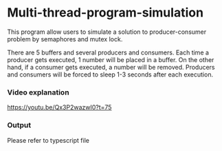 # Multi-thread-program-simulation

This program allow users to simulate a solution to producer-consumer problem by semaphores and mutex lock.

There are 5 buffers and several producers and consumers. Each time a producer gets executed, 1 number will be placed in a buffer. On the other hand, if a consumer gets executed, a number will be removed. Producers and consumers will be forced to sleep 1-3 seconds after each execution.

### Video explanation
https://youtu.be/Qx3P2wazwI0?t=75

### Output
Please refer to typescript file
